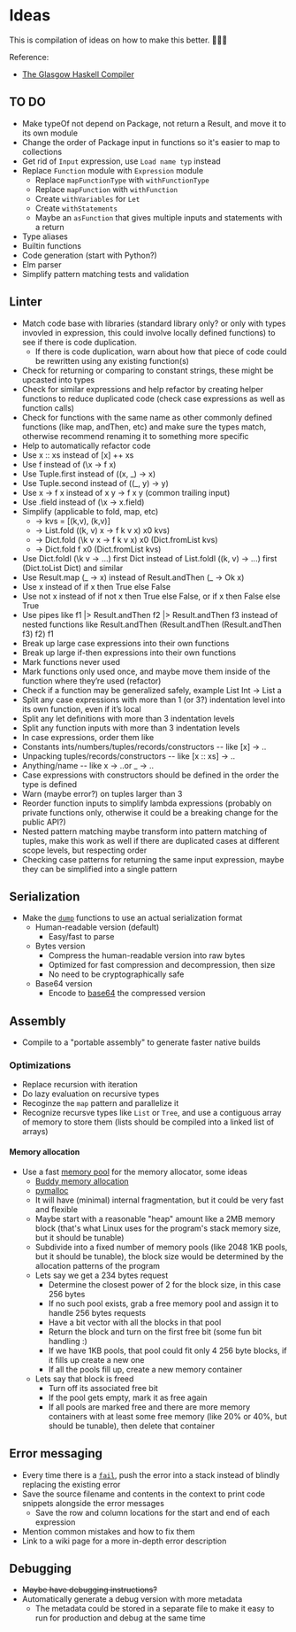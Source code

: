 # Ideas

This is compilation of ideas on how to make this better. 🎉🎉🎉

Reference:

* [The Glasgow Haskell Compiler](http://aosabook.org/en/ghc.html)

## TO DO

* Make typeOf not depend on Package, not return a Result, and move it to its own module
* Change the order of Package input in functions so it's easier to map to collections
* Get rid of `Input` expression, use `Load name typ` instead
* Replace `Function` module with `Expression` module
  * Replace `mapFunctionType` with `withFunctionType`
  * Replace `mapFunction` with `withFunction`
  * Create `withVariables` for `Let`
  * Create `withStatements`
  * Maybe an `asFunction` that gives multiple inputs and statements with a return
* Type aliases
* Builtin functions
* Code generation (start with Python?)
* Elm parser
* Simplify pattern matching tests and validation

## Linter

* Match code base with libraries (standard library only? or only with types invovled in expression, this could involve locally defined functions) to see if there is code duplication.
  * If there is code duplication, warn about how that piece of code could be rewritten using any existing function(s)
* Check for returning or comparing to constant strings, these might be upcasted into types
* Check for similar expressions and help refactor by creating helper functions to reduce duplicated code (check case expressions as well as function calls)
* Check for functions with the same name as other commonly defined functions (like map, andThen, etc) and make sure the types match, otherwise recommend renaming it to something more specific
* Help to automatically refactor code
* Use x :: xs instead of [x] ++ xs
* Use f instead of (\x -> f x)
* Use Tuple.first instead of (\(x, _) -> x)
* Use Tuple.second instead of (\(_, y) -> y)
* Use x -> f x instead of x y -> f x y (common trailing input)
* Use .field instead of (\x -> x.field)
* Simplify (applicable to fold, map, etc)
  * → kvs = [(k,v), (k,v)]
  * → List.fold (\(k, v) x -> f k v x) x0 kvs)
  * → Dict.fold (\k v x -> f k v x) x0 (Dict.fromList kvs)
  * → Dict.fold f x0 (Dict.fromList kvs)
* Use Dict.foldl (\k v -> ...) first Dict instead of List.foldl (\(k, v) -> ...) first (Dict.toList Dict) and similar
* Use Result.map (\_ -> x) instead of Result.andThen (\_ -> Ok x)
* Use x instead of if x then True else False
* Use not x instead of if not x then True else False, or if x then False else True
* Use pipes like f1 |> Result.andThen f2 |> Result.andThen f3 instead of nested functions like Result.andThen (Result.andThen (Result.andThen f3) f2) f1
* Break up large case expressions into their own functions
* Break up large if-then expressions into their own functions
* Mark functions never used
* Mark functions only used once, and maybe move them inside of the function where they’re used (refactor)
* Check if a function may be generalized safely, example List Int → List a
* Split any case expressions with more than 1 (or 3?) indentation level into its own function, even if it’s local
* Split any let definitions with more than 3 indentation levels
* Split any function inputs with more than 3 indentation levels
* In case expressions, order them like
* Constants ints/numbers/tuples/records/constructors -- like [x] -> ..
* Unpacking tuples/records/constructors -- like [x :: xs] -> ..
* Anything/name -- like x -> ..or _ -> ..
* Case expressions with constructors should be defined in the order the type is defined
* Warn (maybe error?) on tuples larger than 3 
* Reorder function inputs to simplify lambda expressions (probably on private functions only, otherwise it could be a breaking change for the public API?)
* Nested pattern matching maybe transform into pattern matching of tuples, make this work as well if there are duplicated cases at different scope levels, but respecting order
* Checking case patterns for returning the same input expression, maybe they can be simplified into a single pattern

## Serialization

* Make the [`dump`](src/Bitcode.elm) functions to use an actual serialization format
  * Human-readable version (default)
    * Easy/fast to parse
  * Bytes version
    * Compress the human-readable version into raw bytes
    * Optimized for fast compression and decompression, then size
    * No need to be cryptographically safe
  * Base64 version
    * Encode to [base64](https://en.wikipedia.org/wiki/Base64) the compressed version

## Assembly

* Compile to a "portable assembly" to generate faster native builds

### Optimizations

* Replace recursion with iteration
* Do lazy evaluation on recursive types
* Recoginze the `map` pattern and parallelize it
* Recognize recursve types like `List` or `Tree`, and use a contiguous array of memory to store them (lists should be compiled into a linked list of arrays)

#### Memory allocation

* Use a fast [memory pool](https://en.wikipedia.org/wiki/Memory_pool) for the memory allocator, some ideas
  * [Buddy memory allocation](https://en.wikipedia.org/wiki/Buddy_memory_allocation)
  * [pymalloc](https://www.evanjones.ca/memoryallocator/)
  * It will have (minimal) internal fragmentation, but it could be very fast and flexible
  * Maybe start with a reasonable "heap" amount like a 2MB memory block (that's what Linux uses for the program's stack memory size, but it should be tunable)
  * Subdivide into a fixed number of memory pools (like 2048 1KB pools, but it should be tunable), the block size would be determined by the allocation patterns of the program
  * Lets say we get a 234 bytes request
    * Determine the closest power of 2 for the block size, in this case 256 bytes
    * If no such pool exists, grab a free memory pool and assign it to handle 256 bytes requests
    * Have a bit vector with all the blocks in that pool
    * Return the block and turn on the first free bit (some fun bit handling :)
    * If we have 1KB pools, that pool could fit only 4 256 byte blocks, if it fills up create a new one
    * If all the pools fill up, create a new memory container
  * Lets say that block is freed
    * Turn off its associated free bit
    * If the pool gets empty, mark it as free again
    * If all pools are marked free and there are more memory containers with at least some free memory (like 20% or 40%, but should be tunable), then delete that container

## Error messaging

* Every time there is a [`fail`](src/Context.elm), push the error into a stack instead of blindly replacing the existing error
* Save the source filename and contents in the context to print code snippets alongside the error messages
  * Save the row and column locations for the start and end of each expression
* Mention common mistakes and how to fix them
* Link to a wiki page for a more in-depth error description

## Debugging

* ~~Maybe have debugging instructions?~~
* Automatically generate a debug version with more metadata
  * The metadata could be stored in a separate file to make it easy to run for production and debug at the same time

